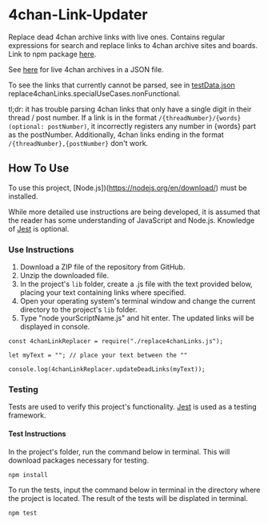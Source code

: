 # 4chan-Link-Updater

Replace dead 4chan archive links with live ones. Contains regular expressions for search and replace links to 4chan archive sites and boards. Link to npm package [here](https://www.npmjs.com/package/4chan-link-updater).

See [here](https://github.com/4chenz/archives.json) for live 4chan archives in a JSON file.

To see the links that currently cannot be parsed, see in [testData.json](https://github.com/bzvnr/4chan-Link-Updater/blob/master/lib/testData.json) replace4chanLinks.specialUseCases.nonFunctional.

tl;dr: it has trouble parsing 4chan links that only have a single digit in their thread / post number. If a link is in the format `/{threadNumber}/{words}(optional: postNumber)`, it incorrectly registers any number in {words} part as the postNumber. Additionally, 4chan links ending in the format `/{threadNumber},{postNumber}` don't work.

## How To Use

To use this project, [Node.js])(https://nodejs.org/en/download/) must be installed.

While more detailed use instructions are being developed, it is assumed that the reader has some understanding of JavaScript and Node.js. Knowledge of [Jest](https://jestjs.io/) is optional.

### Use Instructions

1. Download a ZIP file of the repository from GitHub.
2. Unzip the downloaded file.
3. In the project's `lib` folder, create a .js file with the text provided below, placing your text containing links where specified.
4. Open your operating system's terminal window and change the current directory to the project's `lib` folder.
5. Type "node yourScriptName.js" and hit enter. The updated links will be displayed in console.

```
const 4chanLinkReplacer = require("./replace4chanLinks.js");

let myText = ""; // place your text between the ""

console.log(4chanLinkReplacer.updateDeadLinks(myText));
```

### Testing

Tests are used to verify this project's functionality. [Jest](https://jestjs.io/) is used as a testing framework.

#### Test Instructions

In the project's folder, run the command below in terminal. This will download packages necessary for testing.

```
npm install
```

To run the tests, input the command below in terminal in the directory where the project is located. The result of the tests will be displated in terminal.

```
npm test
```
